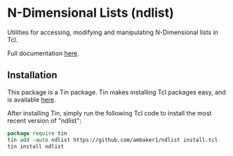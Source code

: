 # N-Dimensional Lists (ndlist)
Utilities for accessing, modifying and manipulating N-Dimensional lists in Tcl.

Full documentation [here](https://raw.githubusercontent.com/ambaker1/ndlist/main/doc/ndlist.pdf).

## Installation
This package is a Tin package. 
Tin makes installing Tcl packages easy, and is available [here](https://github.com/ambaker1/Tin).

After installing Tin, simply run the following Tcl code to install the most recent version of "ndlist":
```tcl
package require tin
tin add -auto ndlist https://github.com/ambaker1/ndlist install.tcl
tin install ndlist
```
